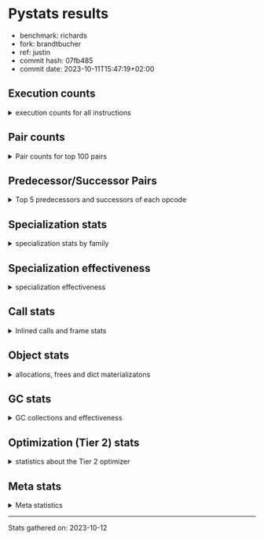 
# Pystats results

- benchmark: richards
- fork: brandtbucher
- ref: justin
- commit hash: 07fb485
- commit date: 2023-10-11T15:47:19+02:00

## Execution counts

<details>
<summary> execution counts for all instructions </summary>

|Name | Count | Self | Cumulative | Miss ratio | 
|---|---:|---:|---:|---:|
| LOAD_FAST | 250,056,840 | 23.2% | 23.2% |  |
| LOAD_ATTR_INSTANCE_VALUE | 110,085,620 | 10.2% | 33.3% | 34.9% |
| TO_BOOL_BOOL | 72,537,840 | 6.7% | 40.1% |  |
| RETURN_VALUE | 54,493,860 | 5.0% | 45.1% |  |
| POP_JUMP_IF_FALSE | 54,383,160 | 5.0% | 50.1% |  |
| LOAD_ATTR_METHOD_WITH_VALUES | 54,030,520 | 5.0% | 55.1% | 44.6% |
| CALL_PY_EXACT_ARGS | 53,676,120 | 5.0% | 60.1% | 9.8% |
| RESUME_CHECK | 53,580,300 | 5.0% | 65.1% | 0.0% |
| STORE_FAST | 49,252,620 | 4.6% | 69.6% |  |
| STORE_ATTR_INSTANCE_VALUE | 43,872,720 | 4.1% | 73.7% | 14.8% |
| LOAD_CONST | 39,480,420 | 3.7% | 77.4% |  |
| COPY | 36,051,540 | 3.3% | 80.7% |  |
| POP_TOP | 28,737,900 | 2.7% | 83.4% |  |
| LOAD_GLOBAL_MODULE | 27,715,900 | 2.6% | 85.9% |  |
| POP_JUMP_IF_NOT_NONE | 23,066,160 | 2.1% | 88.1% |  |
| POP_JUMP_IF_NONE | 16,842,120 | 1.6% | 89.6% |  |
| POP_JUMP_IF_TRUE | 16,511,040 | 1.5% | 91.1% |  |
| LOAD_FAST_LOAD_FAST | 15,352,440 | 1.4% | 92.6% |  |
| ENTER_EXECUTOR | 13,096,320 | 1.2% | 93.8% |  |
| UNARY_NOT | 11,405,700 | 1.1% | 94.8% |  |
| COMPARE_OP_INT | 9,762,060 | 0.9% | 95.7% |  |
| JUMP_FORWARD | 8,109,840 | 0.8% | 96.5% |  |
| LOAD_GLOBAL_BUILTIN | 7,894,980 | 0.7% | 97.2% |  |
| CALL_ISINSTANCE | 7,894,800 | 0.7% | 98.0% |  |
| SWAP | 5,985,240 | 0.6% | 98.5% |  |
| BINARY_OP_ADD_INT | 5,601,120 | 0.5% | 99.0% |  |
| BINARY_SUBSCR_LIST_INT | 5,105,400 | 0.5% | 99.5% |  |
| BINARY_OP | 3,000,540 | 0.3% | 99.8% |  |
| BINARY_OP_SUBTRACT_INT | 1,500,720 | 0.1% | 99.9% |  |
| STORE_SUBSCR_LIST_INT | 301,440 | 0.0% | 99.9% |  |
| FOR_ITER_RANGE | 279,660 | 0.0% | 100.0% |  |
| GET_ITER | 279,420 | 0.0% | 100.0% |  |
| RETURN_CONST | 4,080 | 0.0% | 100.0% |  |
| EXIT_INIT_CHECK | 3,120 | 0.0% | 100.0% |  |
| CALL_ALLOC_AND_ENTER_INIT | 3,120 | 0.0% | 100.0% |  |
| BUILD_LIST | 960 | 0.0% | 100.0% |  |
| LOAD_ATTR | 900 | 0.0% | 100.0% |  |
| CALL | 400 | 0.0% | 100.0% |  |
| PUSH_NULL | 360 | 0.0% | 100.0% |  |
| EXTENDED_ARG | 360 | 0.0% | 100.0% |  |
| JUMP_BACKWARD | 240 | 0.0% | 100.0% |  |
| CALL_BUILTIN_CLASS | 180 | 0.0% | 100.0% |  |
| LOAD_DEREF | 120 | 0.0% | 100.0% |  |
| INTERPRETER_EXIT | 120 | 0.0% | 100.0% |  |
| LOAD_ATTR_MODULE | 100 | 0.0% | 100.0% |  |
| LOAD_GLOBAL | 80 | 0.0% | 100.0% |  |
| NOP | 60 | 0.0% | 100.0% |  |
| COPY_FREE_VARS | 60 | 0.0% | 100.0% |  |
| CALL_FUNCTION_EX | 60 | 0.0% | 100.0% |  |
| BINARY_OP_SUBTRACT_FLOAT | 60 | 0.0% | 100.0% |  |
| COMPARE_OP | 20 | 0.0% | 100.0% |  |


</details>

## Pair counts

<details>
<summary> Pair counts for top 100 pairs </summary>

|Pair | Count | Self | Cumulative | 
|---|---:|---:|---:|
| LOAD_FAST LOAD_ATTR_INSTANCE_VALUE | 91,488,960 | 8.5% | 8.5% |
| CALL_PY_EXACT_ARGS RESUME_CHECK | 53,577,000 | 5.0% | 13.4% |
| TO_BOOL_BOOL POP_JUMP_IF_FALSE | 44,621,100 | 4.1% | 17.6% |
| LOAD_FAST LOAD_ATTR_METHOD_WITH_VALUES | 41,694,360 | 3.9% | 21.4% |
| RESUME_CHECK LOAD_FAST | 40,476,960 | 3.7% | 25.2% |
| LOAD_FAST STORE_ATTR_INSTANCE_VALUE | 33,098,040 | 3.1% | 28.2% |
| STORE_FAST LOAD_FAST | 32,187,000 | 3.0% | 31.2% |
| LOAD_ATTR_METHOD_WITH_VALUES CALL_PY_EXACT_ARGS | 31,104,120 | 2.9% | 34.1% |
| STORE_ATTR_INSTANCE_VALUE LOAD_FAST | 30,485,280 | 2.8% | 36.9% |
| COPY TO_BOOL_BOOL | 30,066,300 | 2.8% | 39.7% |
| POP_TOP LOAD_FAST | 25,666,920 | 2.4% | 42.1% |
| POP_JUMP_IF_FALSE LOAD_FAST | 22,639,680 | 2.1% | 44.2% |
| LOAD_CONST LOAD_FAST | 21,893,880 | 2.0% | 46.2% |
| LOAD_ATTR_INSTANCE_VALUE COPY | 21,450,600 | 2.0% | 48.2% |
| POP_JUMP_IF_NOT_NONE LOAD_FAST | 19,064,280 | 1.8% | 50.0% |
| RETURN_VALUE RETURN_VALUE | 18,579,120 | 1.7% | 51.7% |
| LOAD_ATTR_INSTANCE_VALUE STORE_FAST | 18,563,280 | 1.7% | 53.4% |
| LOAD_FAST POP_JUMP_IF_NOT_NONE | 17,486,640 | 1.6% | 55.0% |
| RETURN_VALUE TO_BOOL_BOOL | 17,425,560 | 1.6% | 56.6% |
| LOAD_FAST POP_JUMP_IF_NONE | 16,842,120 | 1.6% | 58.2% |
| TO_BOOL_BOOL POP_JUMP_IF_TRUE | 16,511,040 | 1.5% | 59.7% |
| LOAD_FAST RETURN_VALUE | 15,973,020 | 1.5% | 61.2% |
| LOAD_ATTR_INSTANCE_VALUE LOAD_FAST | 15,353,040 | 1.4% | 62.6% |
| POP_JUMP_IF_FALSE POP_TOP | 14,670,660 | 1.4% | 64.0% |
| LOAD_ATTR_INSTANCE_VALUE CALL_PY_EXACT_ARGS | 13,098,000 | 1.2% | 65.2% |
| POP_JUMP_IF_NONE ENTER_EXECUTOR | 12,795,600 | 1.2% | 66.4% |
| RETURN_VALUE STORE_FAST | 11,885,160 | 1.1% | 67.5% |
| ENTER_EXECUTOR LOAD_ATTR_METHOD_WITH_VALUES | 11,881,080 | 1.1% | 68.6% |
| STORE_ATTR_INSTANCE_VALUE LOAD_CONST | 11,540,880 | 1.1% | 69.6% |
| TO_BOOL_BOOL UNARY_NOT | 11,405,700 | 1.1% | 70.7% |
| LOAD_ATTR_INSTANCE_VALUE TO_BOOL_BOOL | 11,405,700 | 1.1% | 71.8% |
| LOAD_ATTR_METHOD_WITH_VALUES LOAD_FAST_LOAD_FAST | 10,684,320 | 1.0% | 72.7% |
| LOAD_ATTR_METHOD_WITH_VALUES LOAD_FAST | 10,587,840 | 1.0% | 73.7% |
| LOAD_FAST LOAD_GLOBAL_MODULE | 10,334,520 | 1.0% | 74.7% |
| COMPARE_OP_INT POP_JUMP_IF_FALSE | 9,762,060 | 0.9% | 75.6% |
| LOAD_ATTR_INSTANCE_VALUE RETURN_VALUE | 9,700,260 | 0.9% | 76.5% |
| LOAD_ATTR_INSTANCE_VALUE LOAD_CONST | 9,263,640 | 0.9% | 77.3% |
| LOAD_FAST STORE_FAST | 9,150,840 | 0.8% | 78.2% |
| UNARY_NOT COPY | 8,615,700 | 0.8% | 79.0% |
| POP_JUMP_IF_TRUE POP_TOP | 8,615,700 | 0.8% | 79.8% |
| RESUME_CHECK LOAD_CONST | 7,995,480 | 0.7% | 80.5% |
| JUMP_FORWARD LOAD_FAST | 7,970,160 | 0.7% | 81.3% |
| LOAD_GLOBAL_BUILTIN LOAD_FAST | 7,894,980 | 0.7% | 82.0% |
| STORE_FAST LOAD_GLOBAL_BUILTIN | 7,894,800 | 0.7% | 82.7% |
| POP_JUMP_IF_TRUE LOAD_FAST | 7,894,800 | 0.7% | 83.5% |
| LOAD_GLOBAL_MODULE CALL_ISINSTANCE | 7,894,800 | 0.7% | 84.2% |
| LOAD_FAST_LOAD_FAST LOAD_ATTR_INSTANCE_VALUE | 7,894,800 | 0.7% | 84.9% |
| CALL_ISINSTANCE TO_BOOL_BOOL | 7,894,800 | 0.7% | 85.6% |
| POP_JUMP_IF_FALSE RETURN_VALUE | 6,779,400 | 0.6% | 86.3% |
| SWAP STORE_ATTR_INSTANCE_VALUE | 5,985,240 | 0.6% | 86.8% |
| COPY LOAD_ATTR_INSTANCE_VALUE | 5,985,240 | 0.6% | 87.4% |
| LOAD_GLOBAL_MODULE TO_BOOL_BOOL | 5,745,480 | 0.5% | 87.9% |
| LOAD_ATTR_INSTANCE_VALUE POP_JUMP_IF_NOT_NONE | 5,579,520 | 0.5% | 88.4% |
| LOAD_FAST CALL_PY_EXACT_ARGS | 5,384,640 | 0.5% | 88.9% |
| LOAD_CONST BINARY_OP_ADD_INT | 5,300,400 | 0.5% | 89.4% |
| RETURN_VALUE POP_TOP | 5,204,400 | 0.5% | 89.9% |
| POP_JUMP_IF_FALSE LOAD_GLOBAL_MODULE | 5,167,080 | 0.5% | 90.4% |
| POP_JUMP_IF_FALSE LOAD_CONST | 5,126,160 | 0.5% | 90.9% |
| RESUME_CHECK LOAD_GLOBAL_MODULE | 5,106,760 | 0.5% | 91.3% |
| LOAD_FAST BINARY_SUBSCR_LIST_INT | 5,105,400 | 0.5% | 91.8% |
| LOAD_CONST STORE_FAST | 5,104,920 | 0.5% | 92.3% |
| STORE_FAST JUMP_FORWARD | 5,040,600 | 0.5% | 92.7% |
| LOAD_FAST_LOAD_FAST STORE_ATTR_INSTANCE_VALUE | 4,666,080 | 0.4% | 93.2% |
| BINARY_OP_ADD_INT SWAP | 4,184,400 | 0.4% | 93.6% |
| LOAD_GLOBAL_MODULE COMPARE_OP_INT | 4,111,680 | 0.4% | 93.9% |
| LOAD_GLOBAL_MODULE LOAD_ATTR_INSTANCE_VALUE | 3,991,200 | 0.4% | 94.3% |
| BINARY_SUBSCR_LIST_INT STORE_FAST | 3,989,400 | 0.4% | 94.7% |
| LOAD_GLOBAL_MODULE COPY | 3,905,160 | 0.4% | 95.0% |
| POP_TOP JUMP_FORWARD | 3,069,240 | 0.3% | 95.3% |
| LOAD_CONST BINARY_OP | 2,998,800 | 0.3% | 95.6% |
| LOAD_ATTR_INSTANCE_VALUE COMPARE_OP_INT | 2,970,960 | 0.3% | 95.9% |
| POP_JUMP_IF_NOT_NONE LOAD_FAST_LOAD_FAST | 2,886,600 | 0.3% | 96.1% |
| POP_JUMP_IF_NONE LOAD_FAST | 2,831,040 | 0.3% | 96.4% |
| STORE_FAST LOAD_GLOBAL_MODULE | 2,790,600 | 0.3% | 96.7% |
| LOAD_FAST_LOAD_FAST CALL_PY_EXACT_ARGS | 2,790,240 | 0.3% | 96.9% |
| UNARY_NOT RETURN_VALUE | 2,790,000 | 0.3% | 97.2% |
| LOAD_CONST COMPARE_OP_INT | 2,679,400 | 0.2% | 97.4% |
| LOAD_FAST COPY | 2,080,080 | 0.2% | 97.6% |
| BINARY_OP LOAD_CONST | 1,798,920 | 0.2% | 97.8% |
| LOAD_ATTR_INSTANCE_VALUE LOAD_GLOBAL_MODULE | 1,674,480 | 0.2% | 97.9% |
| LOAD_CONST BINARY_OP_SUBTRACT_INT | 1,500,720 | 0.1% | 98.1% |
| STORE_ATTR_INSTANCE_VALUE LOAD_GLOBAL_MODULE | 1,437,720 | 0.1% | 98.2% |
| RETURN_VALUE LOAD_FAST | 1,397,400 | 0.1% | 98.4% |
| POP_JUMP_IF_NONE LOAD_FAST_LOAD_FAST | 1,215,240 | 0.1% | 98.5% |
| STORE_FAST LOAD_CONST | 1,200,000 | 0.1% | 98.6% |
| LOAD_GLOBAL_MODULE CALL_PY_EXACT_ARGS | 1,200,000 | 0.1% | 98.7% |
| BINARY_OP_SUBTRACT_INT SWAP | 1,200,000 | 0.1% | 98.8% |
| LOAD_ATTR_METHOD_WITH_VALUES LOAD_GLOBAL_MODULE | 1,199,880 | 0.1% | 98.9% |
| LOAD_FAST LOAD_CONST | 1,116,180 | 0.1% | 99.0% |
| BINARY_SUBSCR_LIST_INT LOAD_FAST | 1,116,000 | 0.1% | 99.1% |
| BINARY_OP_ADD_INT LOAD_FAST | 1,116,000 | 0.1% | 99.2% |
| POP_JUMP_IF_NOT_NONE LOAD_CONST | 1,115,280 | 0.1% | 99.3% |
| LOAD_ATTR_INSTANCE_VALUE LOAD_ATTR_INSTANCE_VALUE | 725,420 | 0.1% | 99.4% |
| ENTER_EXECUTOR RETURN_VALUE | 668,400 | 0.1% | 99.4% |
| BINARY_OP SWAP | 600,840 | 0.1% | 99.5% |
| BINARY_OP LOAD_FAST | 600,000 | 0.1% | 99.6% |
| LOAD_ATTR_METHOD_WITH_VALUES LOAD_ATTR_METHOD_WITH_VALUES | 454,360 | 0.0% | 99.6% |
| LOAD_GLOBAL_MODULE LOAD_FAST | 301,440 | 0.0% | 99.6% |
| LOAD_FAST STORE_SUBSCR_LIST_INT | 301,440 | 0.0% | 99.7% |
| STORE_SUBSCR_LIST_INT ENTER_EXECUTOR | 300,720 | 0.0% | 99.7% |


</details>

## Predecessor/Successor Pairs

<details>
<summary> Top 5 predecessors and successors of each opcode </summary>

### CACHE

<details>
<summary> Successors and predecessors for CACHE </summary>

|Predecessors | Count | Percentage | 
|---|---:|---:|

|Successors | Count | Percentage | 
|---|---:|---:|
| RESUME_CHECK | 120 | 100.0% |


</details>

### EXIT_INIT_CHECK

<details>
<summary> Successors and predecessors for EXIT_INIT_CHECK </summary>

|Predecessors | Count | Percentage | 
|---|---:|---:|
| RETURN_CONST | 3,120 | 100.0% |

|Successors | Count | Percentage | 
|---|---:|---:|
| RETURN_VALUE | 3,120 | 100.0% |


</details>

### GET_ITER

<details>
<summary> Successors and predecessors for GET_ITER </summary>

|Predecessors | Count | Percentage | 
|---|---:|---:|
| LOAD_GLOBAL_MODULE | 279,240 | 99.9% |
| CALL_BUILTIN_CLASS | 120 | 0.0% |
| LOAD_FAST | 60 | 0.0% |

|Successors | Count | Percentage | 
|---|---:|---:|
| FOR_ITER_RANGE | 279,300 | 100.0% |
| EXTENDED_ARG | 120 | 0.0% |


</details>

### INTERPRETER_EXIT

<details>
<summary> Successors and predecessors for INTERPRETER_EXIT </summary>

|Predecessors | Count | Percentage | 
|---|---:|---:|
| RETURN_CONST | 120 | 100.0% |

|Successors | Count | Percentage | 
|---|---:|---:|


</details>

### NOP

<details>
<summary> Successors and predecessors for NOP </summary>

|Predecessors | Count | Percentage | 
|---|---:|---:|
| POP_TOP | 60 | 100.0% |

|Successors | Count | Percentage | 
|---|---:|---:|
| LOAD_DEREF | 60 | 100.0% |


</details>

### POP_TOP

<details>
<summary> Successors and predecessors for POP_TOP </summary>

|Predecessors | Count | Percentage | 
|---|---:|---:|
| POP_JUMP_IF_FALSE | 14,670,660 | 51.0% |
| POP_JUMP_IF_TRUE | 8,615,700 | 30.0% |
| RETURN_VALUE | 5,204,400 | 18.1% |
| ENTER_EXECUTOR | 246,120 | 0.9% |
| RETURN_CONST | 840 | 0.0% |

|Successors | Count | Percentage | 
|---|---:|---:|
| LOAD_FAST | 25,666,920 | 89.3% |
| JUMP_FORWARD | 3,069,240 | 10.7% |
| RETURN_CONST | 720 | 0.0% |
| LOAD_GLOBAL_MODULE | 720 | 0.0% |
| LOAD_CONST | 120 | 0.0% |


</details>

### PUSH_NULL

<details>
<summary> Successors and predecessors for PUSH_NULL </summary>

|Predecessors | Count | Percentage | 
|---|---:|---:|
| LOAD_FAST | 240 | 66.7% |
| LOAD_DEREF | 60 | 16.7% |
| LOAD_ATTR_MODULE | 40 | 11.1% |
| LOAD_ATTR | 20 | 5.6% |

|Successors | Count | Percentage | 
|---|---:|---:|
| CALL | 300 | 83.3% |
| LOAD_FAST | 60 | 16.7% |


</details>

### RETURN_VALUE

<details>
<summary> Successors and predecessors for RETURN_VALUE </summary>

|Predecessors | Count | Percentage | 
|---|---:|---:|
| RETURN_VALUE | 18,579,120 | 34.1% |
| LOAD_FAST | 15,973,020 | 29.3% |
| LOAD_ATTR_INSTANCE_VALUE | 9,700,260 | 17.8% |
| POP_JUMP_IF_FALSE | 6,779,400 | 12.4% |
| UNARY_NOT | 2,790,000 | 5.1% |

|Successors | Count | Percentage | 
|---|---:|---:|
| RETURN_VALUE | 18,579,120 | 34.1% |
| TO_BOOL_BOOL | 17,425,560 | 32.0% |
| STORE_FAST | 11,885,160 | 21.8% |
| POP_TOP | 5,204,400 | 9.6% |
| LOAD_FAST | 1,397,400 | 2.6% |


</details>

### UNARY_NOT

<details>
<summary> Successors and predecessors for UNARY_NOT </summary>

|Predecessors | Count | Percentage | 
|---|---:|---:|
| TO_BOOL_BOOL | 11,405,700 | 100.0% |

|Successors | Count | Percentage | 
|---|---:|---:|
| COPY | 8,615,700 | 75.5% |
| RETURN_VALUE | 2,790,000 | 24.5% |


</details>

### BINARY_OP

<details>
<summary> Successors and predecessors for BINARY_OP </summary>

|Predecessors | Count | Percentage | 
|---|---:|---:|
| LOAD_CONST | 2,998,800 | 99.9% |
| LOAD_GLOBAL_MODULE | 960 | 0.0% |
| BINARY_OP | 760 | 0.0% |
| LOAD_FAST | 20 | 0.0% |

|Successors | Count | Percentage | 
|---|---:|---:|
| LOAD_CONST | 1,798,920 | 60.0% |
| SWAP | 600,840 | 20.0% |
| LOAD_FAST | 600,000 | 20.0% |
| BINARY_OP | 760 | 0.0% |
| BINARY_OP_SUBTRACT_FLOAT | 20 | 0.0% |


</details>

### BUILD_LIST

<details>
<summary> Successors and predecessors for BUILD_LIST </summary>

|Predecessors | Count | Percentage | 
|---|---:|---:|
| LOAD_CONST | 960 | 100.0% |

|Successors | Count | Percentage | 
|---|---:|---:|
| LOAD_GLOBAL_MODULE | 960 | 100.0% |


</details>

### CALL

<details>
<summary> Successors and predecessors for CALL </summary>

|Predecessors | Count | Percentage | 
|---|---:|---:|
| PUSH_NULL | 300 | 75.0% |
| CALL | 80 | 20.0% |
| LOAD_FAST | 20 | 5.0% |

|Successors | Count | Percentage | 
|---|---:|---:|
| POP_TOP | 180 | 45.0% |
| CALL | 80 | 20.0% |
| STORE_FAST | 60 | 15.0% |
| LOAD_FAST | 60 | 15.0% |
| CALL_BUILTIN_CLASS | 20 | 5.0% |


</details>

### CALL_FUNCTION_EX

<details>
<summary> Successors and predecessors for CALL_FUNCTION_EX </summary>

|Predecessors | Count | Percentage | 
|---|---:|---:|
| LOAD_FAST | 60 | 100.0% |

|Successors | Count | Percentage | 
|---|---:|---:|
| COPY_FREE_VARS | 60 | 100.0% |


</details>

### COMPARE_OP

<details>
<summary> Successors and predecessors for COMPARE_OP </summary>

|Predecessors | Count | Percentage | 
|---|---:|---:|
| LOAD_CONST | 20 | 100.0% |

|Successors | Count | Percentage | 
|---|---:|---:|
| COMPARE_OP_INT | 20 | 100.0% |


</details>

### COPY

<details>
<summary> Successors and predecessors for COPY </summary>

|Predecessors | Count | Percentage | 
|---|---:|---:|
| LOAD_ATTR_INSTANCE_VALUE | 21,450,600 | 59.5% |
| UNARY_NOT | 8,615,700 | 23.9% |
| LOAD_GLOBAL_MODULE | 3,905,160 | 10.8% |
| LOAD_FAST | 2,080,080 | 5.8% |

|Successors | Count | Percentage | 
|---|---:|---:|
| TO_BOOL_BOOL | 30,066,300 | 83.4% |
| LOAD_ATTR_INSTANCE_VALUE | 5,985,240 | 16.6% |


</details>

### COPY_FREE_VARS

<details>
<summary> Successors and predecessors for COPY_FREE_VARS </summary>

|Predecessors | Count | Percentage | 
|---|---:|---:|
| CALL_FUNCTION_EX | 60 | 100.0% |

|Successors | Count | Percentage | 
|---|---:|---:|
| RESUME_CHECK | 60 | 100.0% |


</details>

### ENTER_EXECUTOR

<details>
<summary> Successors and predecessors for ENTER_EXECUTOR </summary>

|Predecessors | Count | Percentage | 
|---|---:|---:|
| POP_JUMP_IF_NONE | 12,795,600 | 97.7% |
| STORE_SUBSCR_LIST_INT | 300,720 | 2.3% |

|Successors | Count | Percentage | 
|---|---:|---:|
| LOAD_ATTR_METHOD_WITH_VALUES | 11,881,080 | 90.7% |
| RETURN_VALUE | 668,400 | 5.1% |
| LOAD_FAST | 279,240 | 2.1% |
| POP_TOP | 246,120 | 1.9% |
| LOAD_CONST | 21,480 | 0.2% |


</details>

### EXTENDED_ARG

<details>
<summary> Successors and predecessors for EXTENDED_ARG </summary>

|Predecessors | Count | Percentage | 
|---|---:|---:|
| POP_JUMP_IF_FALSE | 120 | 33.3% |
| JUMP_BACKWARD | 120 | 33.3% |
| GET_ITER | 120 | 33.3% |

|Successors | Count | Percentage | 
|---|---:|---:|
| FOR_ITER_RANGE | 240 | 66.7% |
| JUMP_BACKWARD | 120 | 33.3% |


</details>

### JUMP_BACKWARD

<details>
<summary> Successors and predecessors for JUMP_BACKWARD </summary>

|Predecessors | Count | Percentage | 
|---|---:|---:|
| POP_TOP | 120 | 50.0% |
| EXTENDED_ARG | 120 | 50.0% |

|Successors | Count | Percentage | 
|---|---:|---:|
| FOR_ITER_RANGE | 120 | 50.0% |
| EXTENDED_ARG | 120 | 50.0% |


</details>

### JUMP_FORWARD

<details>
<summary> Successors and predecessors for JUMP_FORWARD </summary>

|Predecessors | Count | Percentage | 
|---|---:|---:|
| STORE_FAST | 5,040,600 | 62.2% |
| POP_TOP | 3,069,240 | 37.8% |

|Successors | Count | Percentage | 
|---|---:|---:|
| LOAD_FAST | 7,970,160 | 98.3% |
| LOAD_FAST_LOAD_FAST | 139,680 | 1.7% |


</details>

### LOAD_ATTR

<details>
<summary> Successors and predecessors for LOAD_ATTR </summary>

|Predecessors | Count | Percentage | 
|---|---:|---:|
| LOAD_GLOBAL_MODULE | 760 | 84.4% |
| LOAD_ATTR | 120 | 13.3% |
| LOAD_GLOBAL | 20 | 2.2% |

|Successors | Count | Percentage | 
|---|---:|---:|
| LOAD_FAST_LOAD_FAST | 720 | 80.0% |
| LOAD_ATTR | 120 | 13.3% |
| LOAD_ATTR_MODULE | 40 | 4.4% |
| PUSH_NULL | 20 | 2.2% |


</details>

### LOAD_CONST

<details>
<summary> Successors and predecessors for LOAD_CONST </summary>

|Predecessors | Count | Percentage | 
|---|---:|---:|
| STORE_ATTR_INSTANCE_VALUE | 11,540,880 | 29.2% |
| LOAD_ATTR_INSTANCE_VALUE | 9,263,640 | 23.5% |
| RESUME_CHECK | 7,995,480 | 20.3% |
| POP_JUMP_IF_FALSE | 5,126,160 | 13.0% |
| BINARY_OP | 1,798,920 | 4.6% |

|Successors | Count | Percentage | 
|---|---:|---:|
| LOAD_FAST | 21,893,880 | 55.5% |
| BINARY_OP_ADD_INT | 5,300,400 | 13.4% |
| STORE_FAST | 5,104,920 | 12.9% |
| BINARY_OP | 2,998,800 | 7.6% |
| COMPARE_OP_INT | 2,679,400 | 6.8% |


</details>

### LOAD_DEREF

<details>
<summary> Successors and predecessors for LOAD_DEREF </summary>

|Predecessors | Count | Percentage | 
|---|---:|---:|
| STORE_FAST | 60 | 50.0% |
| NOP | 60 | 50.0% |

|Successors | Count | Percentage | 
|---|---:|---:|
| STORE_FAST | 60 | 50.0% |
| PUSH_NULL | 60 | 50.0% |


</details>

### LOAD_FAST

<details>
<summary> Successors and predecessors for LOAD_FAST </summary>

|Predecessors | Count | Percentage | 
|---|---:|---:|
| RESUME_CHECK | 40,476,960 | 16.2% |
| STORE_FAST | 32,187,000 | 12.9% |
| STORE_ATTR_INSTANCE_VALUE | 30,485,280 | 12.2% |
| POP_TOP | 25,666,920 | 10.3% |
| POP_JUMP_IF_FALSE | 22,639,680 | 9.1% |

|Successors | Count | Percentage | 
|---|---:|---:|
| LOAD_ATTR_INSTANCE_VALUE | 91,488,960 | 36.6% |
| LOAD_ATTR_METHOD_WITH_VALUES | 41,694,360 | 16.7% |
| STORE_ATTR_INSTANCE_VALUE | 33,098,040 | 13.2% |
| POP_JUMP_IF_NOT_NONE | 17,486,640 | 7.0% |
| POP_JUMP_IF_NONE | 16,842,120 | 6.7% |


</details>

### LOAD_FAST_LOAD_FAST

<details>
<summary> Successors and predecessors for LOAD_FAST_LOAD_FAST </summary>

|Predecessors | Count | Percentage | 
|---|---:|---:|
| LOAD_ATTR_METHOD_WITH_VALUES | 10,684,320 | 69.6% |
| POP_JUMP_IF_NOT_NONE | 2,886,600 | 18.8% |
| POP_JUMP_IF_NONE | 1,215,240 | 7.9% |
| STORE_ATTR_INSTANCE_VALUE | 284,040 | 1.9% |
| JUMP_FORWARD | 139,680 | 0.9% |

|Successors | Count | Percentage | 
|---|---:|---:|
| LOAD_ATTR_INSTANCE_VALUE | 7,894,800 | 51.4% |
| STORE_ATTR_INSTANCE_VALUE | 4,666,080 | 30.4% |
| CALL_PY_EXACT_ARGS | 2,790,240 | 18.2% |
| LOAD_FAST_LOAD_FAST | 1,200 | 0.0% |
| LOAD_CONST | 120 | 0.0% |


</details>

### LOAD_GLOBAL

<details>
<summary> Successors and predecessors for LOAD_GLOBAL </summary>

|Predecessors | Count | Percentage | 
|---|---:|---:|
| RETURN_VALUE | 40 | 50.0% |
| RESUME_CHECK | 20 | 25.0% |
| POP_JUMP_IF_FALSE | 20 | 25.0% |

|Successors | Count | Percentage | 
|---|---:|---:|
| LOAD_GLOBAL_MODULE | 40 | 50.0% |
| LOAD_GLOBAL_BUILTIN | 20 | 25.0% |
| LOAD_ATTR | 20 | 25.0% |


</details>

### POP_JUMP_IF_FALSE

<details>
<summary> Successors and predecessors for POP_JUMP_IF_FALSE </summary>

|Predecessors | Count | Percentage | 
|---|---:|---:|
| TO_BOOL_BOOL | 44,621,100 | 82.0% |
| COMPARE_OP_INT | 9,762,060 | 18.0% |

|Successors | Count | Percentage | 
|---|---:|---:|
| LOAD_FAST | 22,639,680 | 41.6% |
| POP_TOP | 14,670,660 | 27.0% |
| RETURN_VALUE | 6,779,400 | 12.5% |
| LOAD_GLOBAL_MODULE | 5,167,080 | 9.5% |
| LOAD_CONST | 5,126,160 | 9.4% |


</details>

### POP_JUMP_IF_NONE

<details>
<summary> Successors and predecessors for POP_JUMP_IF_NONE </summary>

|Predecessors | Count | Percentage | 
|---|---:|---:|
| LOAD_FAST | 16,842,120 | 100.0% |

|Successors | Count | Percentage | 
|---|---:|---:|
| ENTER_EXECUTOR | 12,795,600 | 76.0% |
| LOAD_FAST | 2,831,040 | 16.8% |
| LOAD_FAST_LOAD_FAST | 1,215,240 | 7.2% |
| RETURN_CONST | 120 | 0.0% |
| LOAD_GLOBAL_MODULE | 120 | 0.0% |


</details>

### POP_JUMP_IF_NOT_NONE

<details>
<summary> Successors and predecessors for POP_JUMP_IF_NOT_NONE </summary>

|Predecessors | Count | Percentage | 
|---|---:|---:|
| LOAD_FAST | 17,486,640 | 75.8% |
| LOAD_ATTR_INSTANCE_VALUE | 5,579,520 | 24.2% |

|Successors | Count | Percentage | 
|---|---:|---:|
| LOAD_FAST | 19,064,280 | 82.7% |
| LOAD_FAST_LOAD_FAST | 2,886,600 | 12.5% |
| LOAD_CONST | 1,115,280 | 4.8% |


</details>

### POP_JUMP_IF_TRUE

<details>
<summary> Successors and predecessors for POP_JUMP_IF_TRUE </summary>

|Predecessors | Count | Percentage | 
|---|---:|---:|
| TO_BOOL_BOOL | 16,511,040 | 100.0% |

|Successors | Count | Percentage | 
|---|---:|---:|
| POP_TOP | 8,615,700 | 52.2% |
| LOAD_FAST | 7,894,800 | 47.8% |
| RETURN_VALUE | 540 | 0.0% |


</details>

### RETURN_CONST

<details>
<summary> Successors and predecessors for RETURN_CONST </summary>

|Predecessors | Count | Percentage | 
|---|---:|---:|
| STORE_ATTR_INSTANCE_VALUE | 2,400 | 58.8% |
| STORE_SUBSCR_LIST_INT | 720 | 17.6% |
| POP_TOP | 720 | 17.6% |
| POP_JUMP_IF_NONE | 120 | 2.9% |
| FOR_ITER_RANGE | 120 | 2.9% |

|Successors | Count | Percentage | 
|---|---:|---:|
| EXIT_INIT_CHECK | 3,120 | 76.5% |
| POP_TOP | 840 | 20.6% |
| INTERPRETER_EXIT | 120 | 2.9% |


</details>

### STORE_FAST

<details>
<summary> Successors and predecessors for STORE_FAST </summary>

|Predecessors | Count | Percentage | 
|---|---:|---:|
| LOAD_ATTR_INSTANCE_VALUE | 18,563,280 | 37.7% |
| RETURN_VALUE | 11,885,160 | 24.1% |
| LOAD_FAST | 9,150,840 | 18.6% |
| LOAD_CONST | 5,104,920 | 10.4% |
| BINARY_SUBSCR_LIST_INT | 3,989,400 | 8.1% |

|Successors | Count | Percentage | 
|---|---:|---:|
| LOAD_FAST | 32,187,000 | 65.4% |
| LOAD_GLOBAL_BUILTIN | 7,894,800 | 16.0% |
| JUMP_FORWARD | 5,040,600 | 10.2% |
| LOAD_GLOBAL_MODULE | 2,790,600 | 5.7% |
| LOAD_CONST | 1,200,000 | 2.4% |


</details>

### SWAP

<details>
<summary> Successors and predecessors for SWAP </summary>

|Predecessors | Count | Percentage | 
|---|---:|---:|
| BINARY_OP_ADD_INT | 4,184,400 | 69.9% |
| BINARY_OP_SUBTRACT_INT | 1,200,000 | 20.0% |
| BINARY_OP | 600,840 | 10.0% |

|Successors | Count | Percentage | 
|---|---:|---:|
| STORE_ATTR_INSTANCE_VALUE | 5,985,240 | 100.0% |


</details>

### BINARY_OP_ADD_INT

<details>
<summary> Successors and predecessors for BINARY_OP_ADD_INT </summary>

|Predecessors | Count | Percentage | 
|---|---:|---:|
| LOAD_CONST | 5,300,400 | 94.6% |
| LOAD_ATTR_INSTANCE_VALUE | 300,720 | 5.4% |

|Successors | Count | Percentage | 
|---|---:|---:|
| SWAP | 4,184,400 | 74.7% |
| LOAD_FAST | 1,116,000 | 19.9% |
| LOAD_CONST | 300,720 | 5.4% |


</details>

### BINARY_OP_SUBTRACT_FLOAT

<details>
<summary> Successors and predecessors for BINARY_OP_SUBTRACT_FLOAT </summary>

|Predecessors | Count | Percentage | 
|---|---:|---:|
| LOAD_FAST | 40 | 66.7% |
| BINARY_OP | 20 | 33.3% |

|Successors | Count | Percentage | 
|---|---:|---:|
| STORE_FAST | 60 | 100.0% |


</details>

### BINARY_OP_SUBTRACT_INT

<details>
<summary> Successors and predecessors for BINARY_OP_SUBTRACT_INT </summary>

|Predecessors | Count | Percentage | 
|---|---:|---:|
| LOAD_CONST | 1,500,720 | 100.0% |

|Successors | Count | Percentage | 
|---|---:|---:|
| SWAP | 1,200,000 | 80.0% |
| LOAD_FAST | 300,720 | 20.0% |


</details>

### BINARY_SUBSCR_LIST_INT

<details>
<summary> Successors and predecessors for BINARY_SUBSCR_LIST_INT </summary>

|Predecessors | Count | Percentage | 
|---|---:|---:|
| LOAD_FAST | 5,105,400 | 100.0% |

|Successors | Count | Percentage | 
|---|---:|---:|
| STORE_FAST | 3,989,400 | 78.1% |
| LOAD_FAST | 1,116,000 | 21.9% |


</details>

### CALL_ALLOC_AND_ENTER_INIT

<details>
<summary> Successors and predecessors for CALL_ALLOC_AND_ENTER_INIT </summary>

|Predecessors | Count | Percentage | 
|---|---:|---:|
| LOAD_GLOBAL_MODULE | 2,400 | 76.9% |
| RETURN_VALUE | 720 | 23.1% |

|Successors | Count | Percentage | 
|---|---:|---:|
| RESUME_CHECK | 3,120 | 100.0% |


</details>

### CALL_BUILTIN_CLASS

<details>
<summary> Successors and predecessors for CALL_BUILTIN_CLASS </summary>

|Predecessors | Count | Percentage | 
|---|---:|---:|
| LOAD_FAST | 160 | 88.9% |
| CALL | 20 | 11.1% |

|Successors | Count | Percentage | 
|---|---:|---:|
| GET_ITER | 120 | 66.7% |
| STORE_FAST | 60 | 33.3% |


</details>

### CALL_ISINSTANCE

<details>
<summary> Successors and predecessors for CALL_ISINSTANCE </summary>

|Predecessors | Count | Percentage | 
|---|---:|---:|
| LOAD_GLOBAL_MODULE | 7,894,800 | 100.0% |

|Successors | Count | Percentage | 
|---|---:|---:|
| TO_BOOL_BOOL | 7,894,800 | 100.0% |


</details>

### CALL_PY_EXACT_ARGS

<details>
<summary> Successors and predecessors for CALL_PY_EXACT_ARGS </summary>

|Predecessors | Count | Percentage | 
|---|---:|---:|
| LOAD_ATTR_METHOD_WITH_VALUES | 31,104,120 | 57.9% |
| LOAD_ATTR_INSTANCE_VALUE | 13,098,000 | 24.4% |
| LOAD_FAST | 5,384,640 | 10.0% |
| LOAD_FAST_LOAD_FAST | 2,790,240 | 5.2% |
| LOAD_GLOBAL_MODULE | 1,200,000 | 2.2% |

|Successors | Count | Percentage | 
|---|---:|---:|
| RESUME_CHECK | 53,577,000 | 99.8% |
| CALL_PY_EXACT_ARGS | 99,120 | 0.2% |


</details>

### COMPARE_OP_INT

<details>
<summary> Successors and predecessors for COMPARE_OP_INT </summary>

|Predecessors | Count | Percentage | 
|---|---:|---:|
| LOAD_GLOBAL_MODULE | 4,111,680 | 42.1% |
| LOAD_ATTR_INSTANCE_VALUE | 2,970,960 | 30.4% |
| LOAD_CONST | 2,679,400 | 27.4% |
| COMPARE_OP | 20 | 0.0% |

|Successors | Count | Percentage | 
|---|---:|---:|
| POP_JUMP_IF_FALSE | 9,762,060 | 100.0% |


</details>

### FOR_ITER_RANGE

<details>
<summary> Successors and predecessors for FOR_ITER_RANGE </summary>

|Predecessors | Count | Percentage | 
|---|---:|---:|
| GET_ITER | 279,300 | 99.9% |
| EXTENDED_ARG | 240 | 0.1% |
| JUMP_BACKWARD | 120 | 0.0% |

|Successors | Count | Percentage | 
|---|---:|---:|
| STORE_FAST | 279,480 | 99.9% |
| RETURN_CONST | 120 | 0.0% |
| LOAD_FAST | 60 | 0.0% |


</details>

### LOAD_ATTR_INSTANCE_VALUE

<details>
<summary> Successors and predecessors for LOAD_ATTR_INSTANCE_VALUE </summary>

|Predecessors | Count | Percentage | 
|---|---:|---:|
| LOAD_FAST | 91,488,960 | 83.1% |
| LOAD_FAST_LOAD_FAST | 7,894,800 | 7.2% |
| COPY | 5,985,240 | 5.4% |
| LOAD_GLOBAL_MODULE | 3,991,200 | 3.6% |
| LOAD_ATTR_INSTANCE_VALUE | 725,420 | 0.7% |

|Successors | Count | Percentage | 
|---|---:|---:|
| COPY | 21,450,600 | 19.5% |
| STORE_FAST | 18,563,280 | 16.9% |
| LOAD_FAST | 15,353,040 | 13.9% |
| CALL_PY_EXACT_ARGS | 13,098,000 | 11.9% |
| TO_BOOL_BOOL | 11,405,700 | 10.4% |


</details>

### LOAD_ATTR_METHOD_WITH_VALUES

<details>
<summary> Successors and predecessors for LOAD_ATTR_METHOD_WITH_VALUES </summary>

|Predecessors | Count | Percentage | 
|---|---:|---:|
| LOAD_FAST | 41,694,360 | 77.2% |
| ENTER_EXECUTOR | 11,881,080 | 22.0% |
| LOAD_ATTR_METHOD_WITH_VALUES | 454,360 | 0.8% |
| RETURN_VALUE | 720 | 0.0% |

|Successors | Count | Percentage | 
|---|---:|---:|
| CALL_PY_EXACT_ARGS | 31,104,120 | 57.6% |
| LOAD_FAST_LOAD_FAST | 10,684,320 | 19.8% |
| LOAD_FAST | 10,587,840 | 19.6% |
| LOAD_GLOBAL_MODULE | 1,199,880 | 2.2% |
| LOAD_ATTR_METHOD_WITH_VALUES | 454,360 | 0.8% |


</details>

### LOAD_ATTR_MODULE

<details>
<summary> Successors and predecessors for LOAD_ATTR_MODULE </summary>

|Predecessors | Count | Percentage | 
|---|---:|---:|
| LOAD_GLOBAL_MODULE | 60 | 60.0% |
| LOAD_ATTR | 40 | 40.0% |

|Successors | Count | Percentage | 
|---|---:|---:|
| STORE_FAST | 60 | 60.0% |
| PUSH_NULL | 40 | 40.0% |


</details>

### LOAD_GLOBAL_BUILTIN

<details>
<summary> Successors and predecessors for LOAD_GLOBAL_BUILTIN </summary>

|Predecessors | Count | Percentage | 
|---|---:|---:|
| STORE_FAST | 7,894,800 | 100.0% |
| RESUME_CHECK | 120 | 0.0% |
| POP_JUMP_IF_FALSE | 40 | 0.0% |
| LOAD_GLOBAL | 20 | 0.0% |

|Successors | Count | Percentage | 
|---|---:|---:|
| LOAD_FAST | 7,894,980 | 100.0% |


</details>

### LOAD_GLOBAL_MODULE

<details>
<summary> Successors and predecessors for LOAD_GLOBAL_MODULE </summary>

|Predecessors | Count | Percentage | 
|---|---:|---:|
| LOAD_FAST | 10,334,520 | 37.3% |
| POP_JUMP_IF_FALSE | 5,167,080 | 18.6% |
| RESUME_CHECK | 5,106,760 | 18.4% |
| STORE_FAST | 2,790,600 | 10.1% |
| LOAD_ATTR_INSTANCE_VALUE | 1,674,480 | 6.0% |

|Successors | Count | Percentage | 
|---|---:|---:|
| CALL_ISINSTANCE | 7,894,800 | 28.5% |
| TO_BOOL_BOOL | 5,745,480 | 20.7% |
| COMPARE_OP_INT | 4,111,680 | 14.8% |
| LOAD_ATTR_INSTANCE_VALUE | 3,991,200 | 14.4% |
| COPY | 3,905,160 | 14.1% |


</details>

### RESUME_CHECK

<details>
<summary> Successors and predecessors for RESUME_CHECK </summary>

|Predecessors | Count | Percentage | 
|---|---:|---:|
| CALL_PY_EXACT_ARGS | 53,577,000 | 100.0% |
| CALL_ALLOC_AND_ENTER_INIT | 3,120 | 0.0% |
| CACHE | 120 | 0.0% |
| COPY_FREE_VARS | 60 | 0.0% |

|Successors | Count | Percentage | 
|---|---:|---:|
| LOAD_FAST | 40,476,960 | 75.5% |
| LOAD_CONST | 7,995,480 | 14.9% |
| LOAD_GLOBAL_MODULE | 5,106,760 | 9.5% |
| LOAD_FAST_LOAD_FAST | 960 | 0.0% |
| LOAD_GLOBAL_BUILTIN | 120 | 0.0% |


</details>

### STORE_ATTR_INSTANCE_VALUE

<details>
<summary> Successors and predecessors for STORE_ATTR_INSTANCE_VALUE </summary>

|Predecessors | Count | Percentage | 
|---|---:|---:|
| LOAD_FAST | 33,098,040 | 75.4% |
| SWAP | 5,985,240 | 13.6% |
| LOAD_FAST_LOAD_FAST | 4,666,080 | 10.6% |
| STORE_ATTR_INSTANCE_VALUE | 122,400 | 0.3% |
| LOAD_GLOBAL_MODULE | 960 | 0.0% |

|Successors | Count | Percentage | 
|---|---:|---:|
| LOAD_FAST | 30,485,280 | 69.5% |
| LOAD_CONST | 11,540,880 | 26.3% |
| LOAD_GLOBAL_MODULE | 1,437,720 | 3.3% |
| LOAD_FAST_LOAD_FAST | 284,040 | 0.6% |
| STORE_ATTR_INSTANCE_VALUE | 122,400 | 0.3% |


</details>

### STORE_SUBSCR_LIST_INT

<details>
<summary> Successors and predecessors for STORE_SUBSCR_LIST_INT </summary>

|Predecessors | Count | Percentage | 
|---|---:|---:|
| LOAD_FAST | 301,440 | 100.0% |

|Successors | Count | Percentage | 
|---|---:|---:|
| ENTER_EXECUTOR | 300,720 | 99.8% |
| RETURN_CONST | 720 | 0.2% |


</details>

### TO_BOOL_BOOL

<details>
<summary> Successors and predecessors for TO_BOOL_BOOL </summary>

|Predecessors | Count | Percentage | 
|---|---:|---:|
| COPY | 30,066,300 | 41.4% |
| RETURN_VALUE | 17,425,560 | 24.0% |
| LOAD_ATTR_INSTANCE_VALUE | 11,405,700 | 15.7% |
| CALL_ISINSTANCE | 7,894,800 | 10.9% |
| LOAD_GLOBAL_MODULE | 5,745,480 | 7.9% |

|Successors | Count | Percentage | 
|---|---:|---:|
| POP_JUMP_IF_FALSE | 44,621,100 | 61.5% |
| POP_JUMP_IF_TRUE | 16,511,040 | 22.8% |
| UNARY_NOT | 11,405,700 | 15.7% |


</details>


</details>

## Specialization stats

<details>
<summary> specialization stats by family </summary>

### BINARY_SUBSCR

<details>
<summary> specialization stats for BINARY_SUBSCR family </summary>

|Kind | Count | Ratio | 
|---|---|---|
|          hit |      5105400 | 100.0% |


</details>

### STORE_SUBSCR

<details>
<summary> specialization stats for STORE_SUBSCR family </summary>

|Kind | Count | Ratio | 
|---|---|---|
|          hit |      1117680 | 100.0% |


</details>

### TO_BOOL

<details>
<summary> specialization stats for TO_BOOL family </summary>

|Kind | Count | Ratio | 
|---|---|---|
|          hit |    103065000 | 100.0% |


</details>

### BINARY_OP

<details>
<summary> specialization stats for BINARY_OP family </summary>

|Kind | Count | Ratio | 
|---|---|---|
| specialization.deferred |      2999760 | 23.9% |
|          hit |      9572100 | 76.1% |

#### Specialization attempts

| | Count | Ratio | 
|---|---:|---:|
| Success | 20 | 2.6% |
| Failure | 760 | 97.4% |

|Failure kind | Count | Ratio | 
|---|---:|---:|
| and int | 300 | 39.5% |
| floor divide | 280 | 36.8% |
| xor | 140 | 18.4% |
| multiply different types | 40 | 5.3% |


</details>

### CALL

<details>
<summary> specialization stats for CALL family </summary>

|Kind | Count | Ratio | 
|---|---|---|
| specialization.deferred |          300 | 0.0% |
| specialization.deopt |        99120 | 0.2% |
|          hit |     60500340 | 92.0% |
|         miss |      5253360 | 8.0% |

#### Specialization attempts

| | Count | Ratio | 
|---|---:|---:|
| Success | 99,140 | 99.9% |
| Failure | 80 | 0.1% |

|Failure kind | Count | Ratio | 
|---|---:|---:|
| cfunc noargs | 60 | 75.0% |
| other | 20 | 25.0% |


</details>

### COMPARE_OP

<details>
<summary> specialization stats for COMPARE_OP family </summary>

|Kind | Count | Ratio | 
|---|---|---|
|          hit |     10599780 | 100.0% |

#### Specialization attempts

| | Count | Ratio | 
|---|---:|---:|
| Success | 20 | 100.0% |
| Failure | 0 | 0.0% |

|Failure kind | Count | Ratio | 
|---|---:|---:|


</details>

### FOR_ITER

<details>
<summary> specialization stats for FOR_ITER family </summary>

|Kind | Count | Ratio | 
|---|---|---|
|          hit |       279660 | 100.0% |


</details>

### JUMP_BACKWARD

<details>
<summary> specialization stats for JUMP_BACKWARD family </summary>

|Kind | Count | Ratio | 
|---|---|---|


</details>

### LOAD_ATTR

<details>
<summary> specialization stats for LOAD_ATTR family </summary>

|Kind | Count | Ratio | 
|---|---|---|
| specialization.deferred |          740 | 0.0% |
| specialization.deopt |      1179780 | 0.7% |
|          hit |    116764960 | 65.1% |
|         miss |     62529240 | 34.9% |

#### Specialization attempts

| | Count | Ratio | 
|---|---:|---:|
| Success | 1,179,820 | 100.0% |
| Failure | 120 | 0.0% |

|Failure kind | Count | Ratio | 
|---|---:|---:|
| metaclass attribute | 120 | 100.0% |


</details>

### LOAD_GLOBAL

<details>
<summary> specialization stats for LOAD_GLOBAL family </summary>

|Kind | Count | Ratio | 
|---|---|---|
| specialization.deferred |           20 | 0.0% |
|          hit |     52487680 | 100.0% |

#### Specialization attempts

| | Count | Ratio | 
|---|---:|---:|
| Success | 60 | 100.0% |
| Failure | 0 | 0.0% |

|Failure kind | Count | Ratio | 
|---|---:|---:|


</details>

### POP_JUMP_IF_FALSE

<details>
<summary> specialization stats for POP_JUMP_IF_FALSE family </summary>

|Kind | Count | Ratio | 
|---|---|---|


</details>

### POP_JUMP_IF_NONE

<details>
<summary> specialization stats for POP_JUMP_IF_NONE family </summary>

|Kind | Count | Ratio | 
|---|---|---|


</details>

### POP_JUMP_IF_NOT_NONE

<details>
<summary> specialization stats for POP_JUMP_IF_NOT_NONE family </summary>

|Kind | Count | Ratio | 
|---|---|---|


</details>

### POP_JUMP_IF_TRUE

<details>
<summary> specialization stats for POP_JUMP_IF_TRUE family </summary>

|Kind | Count | Ratio | 
|---|---|---|


</details>

### STORE_ATTR

<details>
<summary> specialization stats for STORE_ATTR family </summary>

|Kind | Count | Ratio | 
|---|---|---|
| specialization.deopt |       122400 | 0.3% |
|          hit |     38217480 | 85.5% |
|         miss |      6492960 | 14.5% |

#### Specialization attempts

| | Count | Ratio | 
|---|---:|---:|
| Success | 122,400 | 100.0% |
| Failure | 0 | 0.0% |

|Failure kind | Count | Ratio | 
|---|---:|---:|


</details>


</details>

## Specialization effectiveness

<details>
<summary> specialization effectiveness </summary>

|Instructions | Count | Ratio | 
|---|---:|---:|
| Basic | 512,311,440 | 47.4% |
| Not specialized | 188,080,240 | 17.4% |
| Specialized | 379,567,080 | 35.1% |

### Deferred by instruction

<details>
<summary> deferred by instruction </summary>

|Name | Count | Ratio | 
|---|---:|---:|
| RESUME | 368,934,881,474,191,032,300 | 100.0% |
| BINARY_OP | 2,999,760 | 0.0% |
| LOAD_ATTR | 740 | 0.0% |
| CALL | 300 | 0.0% |
| LOAD_GLOBAL | 20 | 0.0% |
| UNPACK_SEQUENCE | 0 | 0.0% |
| UNARY_NOT | 0 | 0.0% |
| TO_BOOL_BOOL | 0 | 0.0% |
| TO_BOOL | 0 | 0.0% |
| SWAP | 0 | 0.0% |


</details>

### Misses by instruction

<details>
<summary> misses by instruction </summary>

|Name | Count | Ratio | 
|---|---:|---:|
| LOAD_ATTR_INSTANCE_VALUE | 38,447,320 | 51.8% |
| LOAD_ATTR_METHOD_WITH_VALUES | 24,081,920 | 32.4% |
| STORE_ATTR_INSTANCE_VALUE | 6,492,960 | 8.7% |
| CALL_PY_EXACT_ARGS | 5,253,360 | 7.1% |
| RESUME_CHECK | 20 | 0.0% |
| RESUME | 20 | 0.0% |
| UNARY_NOT | 0 | 0.0% |
| TO_BOOL_BOOL | 0 | 0.0% |
| SWAP | 0 | 0.0% |
| STORE_SUBSCR_LIST_INT | 0 | 0.0% |


</details>


</details>

## Call stats

<details>
<summary> Inlined calls and frame stats </summary>

| | Count | Ratio | 
|---|---:|---:|
| Calls to PyEval_EvalDefault | 120 | 0.0% |
| Calls to Python functions inlined | 57,759,660 | 100.0% |
| Calls via PyEval_EvalFrame (total) | 120 | 0.0% |
| Calls via PyEval_EvalFrame (vector) | 120 | 0.0% |
| Calls via PyEval_EvalFrame (generator) | 0 | 0.0% |
| Calls via PyEval_EvalFrame (legacy) | 0 | 0.0% |
| Calls via PyEval_EvalFrame (function vectorcall) | 120 | 0.0% |
| Calls via PyEval_EvalFrame (build class) | 0 | 0.0% |
| Calls via PyEval_EvalFrame (slot) | 0 | 0.0% |
| Calls via PyEval_EvalFrame (function ex) | 60 | 0.0% |
| Calls via PyEval_EvalFrame (api) | 0 | 0.0% |
| Calls via PyEval_EvalFrame (method) | 0 | 0.0% |
| Frames pushed | 57,762,900 | 100.0% |
| Frame objects created | 0 | 0.0% |


</details>

## Object stats

<details>
<summary> allocations, frees and dict materializatons </summary>

| | Count | Ratio | 
|---|---:|---:|
| Allocations from freelist | 1,240 | 0.0% |
| Frees to freelist | 1,660 |  |
| Allocations | 7,088,280 | 100.0% |
| Allocations to 512 bytes | 7,088,280 | 100.0% |
| Allocations to 4 kbytes | 0 | 0.0% |
| Allocations over 4 kbytes | 0 | 0.0% |
| Frees | 7,084,160 |  |
| New values | 0 |  |
| Interpreter increfs | 423,838,940 | 83.5% |
| Interpreter decrefs | 477,403,200 | 92.7% |
| Increfs | 83,974,292 | 16.5% |
| Decrefs | 37,492,532 | 7.3% |
| Materialize dict (on request) | 0 |  |
| Materialize dict (new key) | 0 |  |
| Materialize dict (too big) | 0 |  |
| Materialize dict (str subclass) | 0 |  |
| Dematerialize dict | 0 |  |
| Method cache hits | 65,546,788 |  |
| Method cache misses | 3,475,432 |  |
| Method cache collisions | 3,475,432 |  |
| Method cache dunder hits | 1,560 |  |
| Method cache dunder misses | 0 |  |


</details>

## GC stats

<details>
<summary> GC collections and effectiveness </summary>

|Generation | Collections | Objects collected | Object visits | 
|---:|---:|---:|---:|
| 0 | 20 | 1,920 | 166,520 |
| 1 | 0 | 0 | 0 |
| 2 | 0 | 0 | 0 |


</details>

## Optimization (Tier 2) stats

<details>
<summary> statistics about the Tier 2 optimizer </summary>

### Overall stats

<details>
<summary> overall stats </summary>

| | Count | Ratio | 
|---|---:|---:|
| Optimization attempts | 0 |  |
| Traces created | 0 |  |
| Traces executed | 0 |  |
| Uops executed | 0 | 0 |
| Trace stack overflow | 0 |  |
| Trace stack underflow | 0 |  |
| Trace too long | 0 |  |
| Trace too short | 0 |  |
| Inner loop found | 0 |  |
| Recursive call | 0 |  |


</details>

**Trace length histogram**

|Range | Count | Ratio | 
|---|---:|---:|
| <= 1 | 0 |  |

**Optimized trace length histogram**

|Range | Count | Ratio | 
|---|---:|---:|
| <= 1 | 0 |  |

**Trace run length histogram**

|Range | Count | Ratio | 
|---|---:|---:|
| <= 1 | 0 |  |

### Uop stats

<details>
<summary> uop stats </summary>

|Uop | Count | Self | Cumulative | 
|---|---:|---:|---:|


</details>

### Unsupported opcodes

<details>
<summary> unsupported opcodes </summary>

|Opcode | Count | 
|---|---|


</details>


</details>

## Meta stats

<details>
<summary> Meta statistics </summary>

| | Count | 
|---|---:|
| Number of data files | 20 |


</details>

---
Stats gathered on: 2023-10-12
